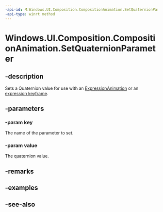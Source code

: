 ```yaml
---
-api-id: M:Windows.UI.Composition.CompositionAnimation.SetQuaternionParameter(System.String,Windows.Foundation.Numerics.Quaternion)
-api-type: winrt method
---
```


<!-- Method syntax
public void SetQuaternionParameter(System.String key, Windows.Foundation.Numerics.Quaternion value)
-->

# Windows.UI.Composition.CompositionAnimation.SetQuaternionParameter

## -description
Sets a Quaternion value for use with an [ExpressionAnimation](expressionanimation.md) or an [expression keyframe](/uwp/api/windows.ui.composition.keyframeanimation.insertexpressionkeyframe).



## -parameters
### -param key
The name of the parameter to set.

### -param value
The quaternion value.

## -remarks

## -examples

## -see-also
